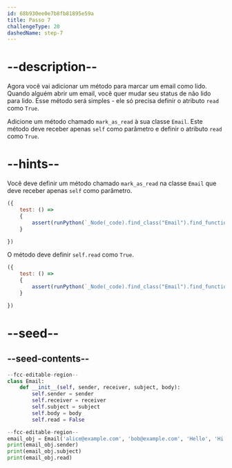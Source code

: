```yaml
---
id: 68b930ee0e7b8fb81895e59a
title: Passo 7
challengeType: 20
dashedName: step-7
---
```


# --description--

Agora você vai adicionar um método para marcar um email como lido. Quando alguém abrir um email, você quer mudar seu status de não lido para lido. Esse método será simples - ele só precisa definir o atributo `read` como `True`.

Adicione um método chamado `mark_as_read` à sua classe `Email`. Este método deve receber apenas `self` como parâmetro e definir o atributo `read` como `True`.

# --hints--

Você deve definir um método chamado `mark_as_read` na classe `Email` que deve receber apenas `self` como parâmetro.

```js
({
    test: () => 
    {
        assert(runPython(`_Node(_code).find_class("Email").find_function("mark_as_read").has_args("self")`))
    }

})
```

O método deve definir `self.read` como `True`.

```js
({
    test: () => 
    {
        assert(runPython(`_Node(_code).find_class("Email").find_function("mark_as_read").find_variable("self.read").is_equivalent("self.read = True")`))
    }

})
```

# --seed--

## --seed-contents--

```py
--fcc-editable-region--
class Email:
    def __init__(self, sender, receiver, subject, body):
        self.sender = sender
        self.receiver = receiver
        self.subject = subject
        self.body = body
        self.read = False

--fcc-editable-region--
email_obj = Email('alice@example.com', 'bob@example.com', 'Hello', 'Hi Bob!')
print(email_obj.sender)
print(email_obj.subject)
print(email_obj.read)
```
